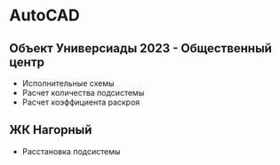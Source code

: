 # AutoCAD
## Объект Универсиады 2023 - Общественный центр
- Исполнительные схемы
- Расчет количества подсистемы
- Расчет коэффициента раскроя
## ЖК Нагорный
- Расстановка подсистемы
